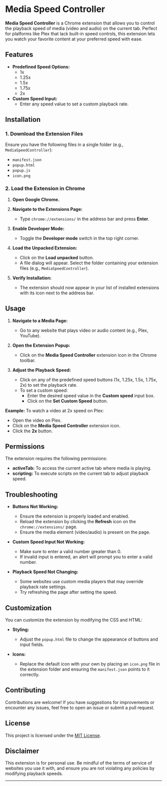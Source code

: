 # Media Speed Controller

**Media Speed Controller** is a Chrome extension that allows you to control the playback speed of media (video and audio) on the current tab. Perfect for platforms like Plex that lack built-in speed controls, this extension lets you watch your favorite content at your preferred speed with ease.

## Features

- **Predefined Speed Options:**
  - 1x
  - 1.25x
  - 1.5x
  - 1.75x
  - 2x
- **Custom Speed Input:**
  - Enter any speed value to set a custom playback rate.

## Installation

### 1. Download the Extension Files

Ensure you have the following files in a single folder (e.g., `MediaSpeedController`):

- `manifest.json`
- `popup.html`
- `popup.js`
- `icon.png`

### 2. Load the Extension in Chrome

1. **Open Google Chrome.**

2. **Navigate to the Extensions Page:**

   - Type `chrome://extensions/` in the address bar and press **Enter**.

3. **Enable Developer Mode:**

   - Toggle the **Developer mode** switch in the top right corner.

4. **Load the Unpacked Extension:**

   - Click on the **Load unpacked** button.
   - A file dialog will appear. Select the folder containing your extension files (e.g., `MediaSpeedController`).

5. **Verify Installation:**

   - The extension should now appear in your list of installed extensions with its icon next to the address bar.

## Usage

1. **Navigate to a Media Page:**

   - Go to any website that plays video or audio content (e.g., Plex, YouTube).

2. **Open the Extension Popup:**

   - Click on the **Media Speed Controller** extension icon in the Chrome toolbar.

3. **Adjust the Playback Speed:**

   - Click on any of the predefined speed buttons (1x, 1.25x, 1.5x, 1.75x, 2x) to set the playback rate.
   - To set a custom speed:
     - Enter the desired speed value in the **Custom speed** input box.
     - Click on the **Set Custom Speed** button.

**Example:** To watch a video at 2x speed on Plex:

- Open the video on Plex.
- Click on the **Media Speed Controller** extension icon.
- Click the **2x** button.

## Permissions

The extension requires the following permissions:

- **activeTab:** To access the current active tab where media is playing.
- **scripting:** To execute scripts on the current tab to adjust playback speed.

## Troubleshooting

- **Buttons Not Working:**

  - Ensure the extension is properly loaded and enabled.
  - Reload the extension by clicking the **Refresh** icon on the `chrome://extensions/` page.
  - Ensure the media element (video/audio) is present on the page.

- **Custom Speed Input Not Working:**

  - Make sure to enter a valid number greater than 0.
  - If invalid input is entered, an alert will prompt you to enter a valid number.

- **Playback Speed Not Changing:**
  - Some websites use custom media players that may override playback rate settings.
  - Try refreshing the page after setting the speed.

## Customization

You can customize the extension by modifying the CSS and HTML:

- **Styling:**

  - Adjust the `popup.html` file to change the appearance of buttons and input fields.

- **Icons:**
  - Replace the default icon with your own by placing an `icon.png` file in the extension folder and ensuring the `manifest.json` points to it correctly.

## Contributing

Contributions are welcome! If you have suggestions for improvements or encounter any issues, feel free to open an issue or submit a pull request.

## License

This project is licensed under the [MIT License](LICENSE).

## Disclaimer

This extension is for personal use. Be mindful of the terms of service of websites you use it with, and ensure you are not violating any policies by modifying playback speeds.

---
